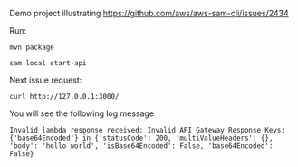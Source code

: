 
Demo project illustrating https://github.com/aws/aws-sam-cli/issues/2434

Run:

`mvn package`

`sam local start-api`

Next issue request:

`curl http://127.0.0.1:3000/`

You will see the following log message

`Invalid lambda response received: Invalid API Gateway Response Keys: {'base64Encoded'} in {'statusCode': 200, 'multiValueHeaders': {}, 'body': 'hello world', 'isBase64Encoded': False, 'base64Encoded': False}`
